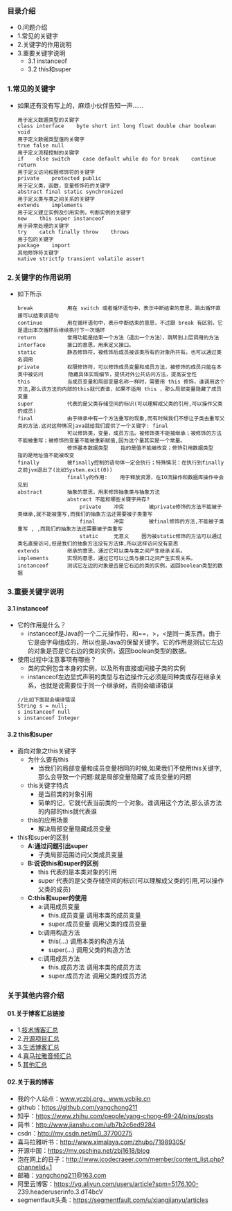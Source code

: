### 目录介绍
- 0.问题介绍
- 1.常见的关键字
- 2.关键字的作用说明
- 3.重要关键字说明
    - 3.1 instanceof
    - 3.2 this和super


### 1.常见的关键字
- 如果还有没有写上的，麻烦小伙伴告知一声……
    ```
    用于定义数据类型的关键字
    class interface    byte short int long float double char boolean void               
    用于定义数据类型值的关键字
    true false null       
    用于定义流程控制的关键字
    if    else switch    case default while do for break    continue return           
    用于定义访问权限修饰符的关键字
    private    protected public       
    用于定义类，函数，变量修饰符的关键字
    abstract final static synchronized   
    用于定义类与类之间关系的关键字
    extends    implements           
    用于定义建立实例及引用实例，判断实例的关键字
    new    this super instanceof   
    用于异常处理的关键字
    try    catch finally throw    throws
    用于包的关键字
    package    import           
    其他修饰符关键字
    native strictfp transient volatile assert
    ```


### 2.关键字的作用说明
- 如下所示
    ```
    break           用在 switch 或者循环语句中，表示中断结束的意思，跳出循环直接可以结束该语句
    continue        用在循环语句中，表示中断结束的意思，不过跟 break 有区别，它是退出本次循环后继续执行下一次循环           
    return          常用功能是结束一个方法（退出一个方法），跳转到上层调用的方法
    interface       接口的意思，用来定义接口。
    static          静态修饰符，被修饰后成员被该类所有的对象所共有。也可以通过类名调用
    private         权限修饰符，可以修饰成员变量和成员方法，被修饰的成员只能在本类中被访问        隐藏具体实现细节，提供对外公共访问方法，提高安全性
    this            当成员变量和局部变量名称一样时，需要用 this 修饰，谁调用这个方法,那么该方法的内部的this就代表谁，如果不适用 this ，那么局部变量隐藏了成员变量
    super           代表的是父类存储空间的标识(可以理解成父类的引用,可以操作父类的成员)
    final           由于继承中有一个方法重写的现象,而有时候我们不想让子类去重写父类的方法.这对这种情况java就给我们提供了一个关键字: final
                    可以修饰类，变量，成员方法。被修饰类不能被继承；被修饰的方法不能被重写；被修饰的变量不能被重新赋值,因为这个量其实是一个常量。
                    修饰基本数据类型    指的是值不能被改变；修饰引用数据类型    指的是地址值不能被改变
    finally         被finally控制的语句体一定会执行；特殊情况：在执行到finally之前jvm退出了(比如System.exit(0))
                    finally的作用:    用于释放资源，在IO流操作和数据库操作中会见到
    abstract        抽象的意思，用来修饰抽象类与抽象方法
                    abstract 不能和哪些关键字共存?
                        private    冲突        被private修饰的方法不能被子类继承,就不能被重写,而我们的抽象方法还需要被子类重写
                        final      冲突        被final修饰的方法,不能被子类重写 , ,而我们的抽象方法还需要被子类重写
                        static     无意义    因为被static修饰的方法可以通过类名直接访问,但是我们的抽象方法没有方法体,所以这样访问没有意思
    extends         继承的意思，通过它可以类与类之间产生继承关系。
    implements      实现的意思，通过它可以让类与接口之间产生实现关系。
    instanceof      测试它左边的对象是否是它右边的类的实例，返回boolean类型的数据
    ```



### 3.重要关键字说明
#### 3.1 instanceof
- 它的作用是什么？
    - instanceof是Java的一个二元操作符，和==，>，<是同一类东西。由于它是由字母组成的，所以也是Java的保留关键字。它的作用是测试它左边的对象是否是它右边的类的实例，返回boolean类型的数据。
- 使用过程中注意事项有哪些？
    - 类的实例包含本身的实例，以及所有直接或间接子类的实例
    - instanceof左边显式声明的类型与右边操作元必须是同种类或存在继承关系，也就是说需要位于同一个继承树，否则会编译错误
    ```
    //比如下面就会编译错误
    String s = null;
    s instanceof null
    s instanceof Integer
    ```




#### 3.2 this和super
- 面向对象之this关键字
    - 为什么要有this
    	* 当我们的局部变量和成员变量相同的时候,如果我们不使用this关键字,那么会导致一个问题:就是局部变量隐藏了成员变量的问题
    - this关键字特点
    	* 是当前类的对象引用
    	* 简单的记，它就代表当前类的一个对象。谁调用这个方法,那么该方法的内部的this就代表谁
    - this的应用场景
    	* 解决局部变量隐藏成员变量
- this和super的区别
    - **A:通过问题引出super**
    	* 子类局部范围访问父类成员变量
    - **B:说说this和super的区别**
    	* this     代表的是本类对象的引用
    	* super     代表的是父类存储空间的标识(可以理解成父类的引用,可以操作父类的成员)
    - **C:this和super的使用**
    	* a:调用成员变量
    		* this.成员变量     调用本类的成员变量
    		* super.成员变量     调用父类的成员变量
    	* b:调用构造方法
    		* this(...)        调用本类的构造方法
    		* super(...)        调用父类的构造方法
    	* c:调用成员方法
    		* this.成员方法     调用本类的成员方法
    		* super.成员方法     调用父类的成员方法






### 关于其他内容介绍
#### 01.关于博客汇总链接
- 1.[技术博客汇总](https://www.jianshu.com/p/614cb839182c)
- 2.[开源项目汇总](https://blog.csdn.net/m0_37700275/article/details/80863574)
- 3.[生活博客汇总](https://blog.csdn.net/m0_37700275/article/details/79832978)
- 4.[喜马拉雅音频汇总](https://www.jianshu.com/p/f665de16d1eb)
- 5.[其他汇总](https://www.jianshu.com/p/53017c3fc75d)


#### 02.关于我的博客
- 我的个人站点：www.yczbj.org，www.ycbjie.cn
- github：https://github.com/yangchong211
- 知乎：https://www.zhihu.com/people/yang-chong-69-24/pins/posts
- 简书：http://www.jianshu.com/u/b7b2c6ed9284
- csdn：http://my.csdn.net/m0_37700275
- 喜马拉雅听书：http://www.ximalaya.com/zhubo/71989305/
- 开源中国：https://my.oschina.net/zbj1618/blog
- 泡在网上的日子：http://www.jcodecraeer.com/member/content_list.php?channelid=1
- 邮箱：yangchong211@163.com
- 阿里云博客：https://yq.aliyun.com/users/article?spm=5176.100- 239.headeruserinfo.3.dT4bcV
- segmentfault头条：https://segmentfault.com/u/xiangjianyu/articles

